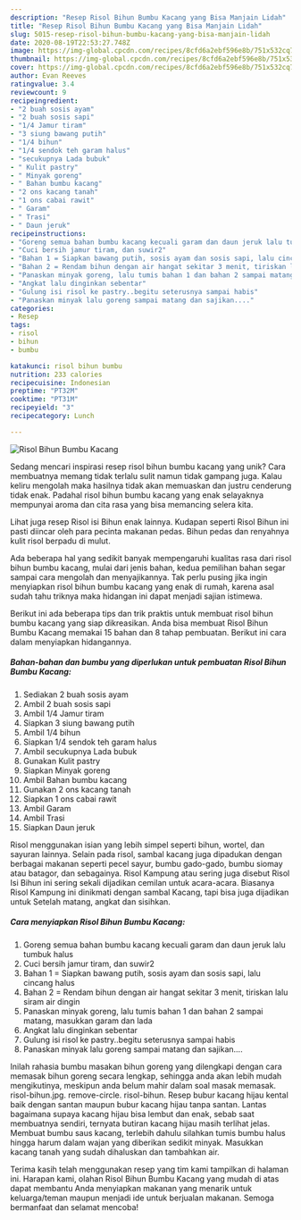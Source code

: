 ```yaml
---
description: "Resep Risol Bihun Bumbu Kacang yang Bisa Manjain Lidah"
title: "Resep Risol Bihun Bumbu Kacang yang Bisa Manjain Lidah"
slug: 5015-resep-risol-bihun-bumbu-kacang-yang-bisa-manjain-lidah
date: 2020-08-19T22:53:27.748Z
image: https://img-global.cpcdn.com/recipes/8cfd6a2ebf596e8b/751x532cq70/risol-bihun-bumbu-kacang-foto-resep-utama.jpg
thumbnail: https://img-global.cpcdn.com/recipes/8cfd6a2ebf596e8b/751x532cq70/risol-bihun-bumbu-kacang-foto-resep-utama.jpg
cover: https://img-global.cpcdn.com/recipes/8cfd6a2ebf596e8b/751x532cq70/risol-bihun-bumbu-kacang-foto-resep-utama.jpg
author: Evan Reeves
ratingvalue: 3.4
reviewcount: 9
recipeingredient:
- "2 buah sosis ayam"
- "2 buah sosis sapi"
- "1/4 Jamur tiram"
- "3 siung bawang putih"
- "1/4 bihun"
- "1/4 sendok teh garam halus"
- "secukupnya Lada bubuk"
- " Kulit pastry"
- " Minyak goreng"
- " Bahan bumbu kacang"
- "2 ons kacang tanah"
- "1 ons cabai rawit"
- " Garam"
- " Trasi"
- " Daun jeruk"
recipeinstructions:
- "Goreng semua bahan bumbu kacang kecuali garam dan daun jeruk lalu tumbuk halus"
- "Cuci bersih jamur tiram, dan suwir2"
- "Bahan 1 = Siapkan bawang putih, sosis ayam dan sosis sapi, lalu cincang halus"
- "Bahan 2 = Rendam bihun dengan air hangat sekitar 3 menit, tiriskan lalu siram air dingin"
- "Panaskan minyak goreng, lalu tumis bahan 1 dan bahan 2 sampai matang, masukkan garam dan lada"
- "Angkat lalu dinginkan sebentar"
- "Gulung isi risol ke pastry..begitu seterusnya sampai habis"
- "Panaskan minyak lalu goreng sampai matang dan sajikan...."
categories:
- Resep
tags:
- risol
- bihun
- bumbu

katakunci: risol bihun bumbu 
nutrition: 233 calories
recipecuisine: Indonesian
preptime: "PT32M"
cooktime: "PT31M"
recipeyield: "3"
recipecategory: Lunch

---
```



![Risol Bihun Bumbu Kacang](https://img-global.cpcdn.com/recipes/8cfd6a2ebf596e8b/751x532cq70/risol-bihun-bumbu-kacang-foto-resep-utama.jpg)

Sedang mencari inspirasi resep risol bihun bumbu kacang yang unik? Cara membuatnya memang tidak terlalu sulit namun tidak gampang juga. Kalau keliru mengolah maka hasilnya tidak akan memuaskan dan justru cenderung tidak enak. Padahal risol bihun bumbu kacang yang enak selayaknya mempunyai aroma dan cita rasa yang bisa memancing selera kita.

Lihat juga resep Risol isi Bihun enak lainnya. Kudapan seperti Risol Bihun ini pasti diincar oleh para pecinta makanan pedas. Bihun pedas dan renyahnya kulit risol berpadu di mulut.

Ada beberapa hal yang sedikit banyak mempengaruhi kualitas rasa dari risol bihun bumbu kacang, mulai dari jenis bahan, kedua pemilihan bahan segar sampai cara mengolah dan menyajikannya. Tak perlu pusing jika ingin menyiapkan risol bihun bumbu kacang yang enak di rumah, karena asal sudah tahu triknya maka hidangan ini dapat menjadi sajian istimewa.


Berikut ini ada beberapa tips dan trik praktis untuk membuat risol bihun bumbu kacang yang siap dikreasikan. Anda bisa membuat Risol Bihun Bumbu Kacang memakai 15 bahan dan 8 tahap pembuatan. Berikut ini cara dalam menyiapkan hidangannya.

<!--inarticleads1-->

##### Bahan-bahan dan bumbu yang diperlukan untuk pembuatan Risol Bihun Bumbu Kacang:

1. Sediakan 2 buah sosis ayam
1. Ambil 2 buah sosis sapi
1. Ambil 1/4 Jamur tiram
1. Siapkan 3 siung bawang putih
1. Ambil 1/4 bihun
1. Siapkan 1/4 sendok teh garam halus
1. Ambil secukupnya Lada bubuk
1. Gunakan  Kulit pastry
1. Siapkan  Minyak goreng
1. Ambil  Bahan bumbu kacang
1. Gunakan 2 ons kacang tanah
1. Siapkan 1 ons cabai rawit
1. Ambil  Garam
1. Ambil  Trasi
1. Siapkan  Daun jeruk


Risol menggunakan isian yang lebih simpel seperti bihun, wortel, dan sayuran lainnya. Selain pada risol, sambal kacang juga dipadukan dengan berbagai makanan seperti pecel sayur, bumbu gado-gado, bumbu siomay atau batagor, dan sebagainya. Risol Kampung atau sering juga disebut Risol Isi Bihun ini sering sekali dijadikan cemilan untuk acara-acara. Biasanya Risol Kampung ini dinikmati dengan sambal Kacang, tapi bisa juga dijadikan untuk Setelah matang, angkat dan sisihkan. 

<!--inarticleads2-->

##### Cara menyiapkan Risol Bihun Bumbu Kacang:

1. Goreng semua bahan bumbu kacang kecuali garam dan daun jeruk lalu tumbuk halus
1. Cuci bersih jamur tiram, dan suwir2
1. Bahan 1 = Siapkan bawang putih, sosis ayam dan sosis sapi, lalu cincang halus
1. Bahan 2 = Rendam bihun dengan air hangat sekitar 3 menit, tiriskan lalu siram air dingin
1. Panaskan minyak goreng, lalu tumis bahan 1 dan bahan 2 sampai matang, masukkan garam dan lada
1. Angkat lalu dinginkan sebentar
1. Gulung isi risol ke pastry..begitu seterusnya sampai habis
1. Panaskan minyak lalu goreng sampai matang dan sajikan....


Inilah rahasia bumbu masakan bihun goreng yang dilengkapi dengan cara memasak bihun goreng secara lengkap, sehingga anda akan lebih mudah mengikutinya, meskipun anda belum mahir dalam soal masak memasak. risol-bihun.jpg. remove-circle. risol-bihun. Resep bubur kacang hijau kental baik dengan santan maupun bubur kacang hijau tanpa santan. Lantas bagaimana supaya kacang hijau bisa lembut dan enak, sebab saat membuatnya sendiri, ternyata butiran kacang hijau masih terlihat jelas. Membuat bumbu saus kacang, terlebih dahulu silahkan tumis bumbu halus hingga harum dalam wajan yang diberikan sedikit minyak. Masukkan kacang tanah yang sudah dihaluskan dan tambahkan air. 

Terima kasih telah menggunakan resep yang tim kami tampilkan di halaman ini. Harapan kami, olahan Risol Bihun Bumbu Kacang yang mudah di atas dapat membantu Anda menyiapkan makanan yang menarik untuk keluarga/teman maupun menjadi ide untuk berjualan makanan. Semoga bermanfaat dan selamat mencoba!
